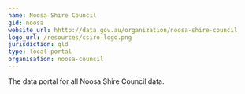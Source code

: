 ```yaml
---
name: Noosa Shire Council
gid: noosa
website_url: hhttp://data.gov.au/organization/noosa-shire-council
logo_url: /resources/csiro-logo.png
jurisdiction: qld
type: local-portal
organisation: noosa-council
---
```


The data portal for all Noosa Shire Council data.